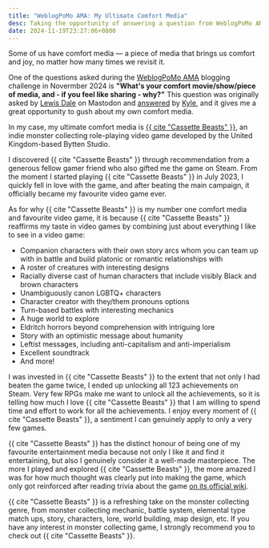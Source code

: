 ```yaml
---
title: "WeblogPoMo AMA: My Ultimate Comfort Media"
desc: Taking the opportunity of answering a question from WeblogPoMo AMA to gush over my ultimate comfort media.
date: 2024-11-19T23:27:06+0800
---
```


Some of us have comfort media — a piece of media that brings us comfort and joy, no matter how many times we revisit it.

One of the questions asked during the [WeblogPoMo AMA](https://weblogpomo.club/challenges) blogging challenge in Novermber 2024 is **"What's your comfort movie/show/piece of media, and - if you feel like sharing - why?"** This question was originally asked by [Lewis Dale](https://lewisdale.dev/) on Mastodon and [answered](https://weblog.kylereddoch.me/2024/11/my-weblogpomoama) by [Kyle](https://weblog.kylereddoch.me/), and it gives me a great opportunity to gush about my own comfort media.

In my case, my ultimate comfort media is [{{ cite "Cassette Beasts" }}](https://www.cassettebeasts.com/), an indie monster collecting role-playing video game developed by the United Kingdom-based Bytten Studio.

I discovered {{ cite "Cassette Beasts" }} through recommendation from a generous fellow gamer friend who also gifted me the game on Steam. From the moment I started playing {{ cite "Cassette Beasts" }} in July 2023, I quickly fell in love with the game, and after beating the main campaign, it officially became my favourite video game ever.

As for why {{ cite "Cassette Beasts" }} is my number one comfort media and favourite video game, it is because {{ cite "Cassette Beasts" }} reaffirms my taste in video games by combining just about everything I like to see in a video game:

- Companion characters with their own story arcs whom you can team up with in battle and build platonic or romantic relationships with
- A roster of creatures with interesting designs
- Racially diverse cast of human characters that include visibly Black and brown characters
- Unambiguously canon LGBTQ+ characters
- Character creator with they/them pronouns options
- Turn-based battles with interesting mechanics
- A huge world to explore
- Eldritch horrors beyond comprehension with intriguing lore
- Story with an optimistic message about humanity
- Leftist messages, including anti-capitalism and anti-imperialism
- Excellent soundtrack
- And more!

I was invested in {{ cite "Cassette Beasts" }} to the extent that not only I had beaten the game twice, I ended up unlocking all 123 achievements on Steam. Very few RPGs make me want to unlock all the achievements, so it is telling how much I love {{ cite "Cassette Beasts" }} that I am willing to spend time and effort to work for all the achievements. I enjoy every moment of {{ cite "Cassette Beasts" }}, a sentiment I can genuinely apply to only a very few games.

{{ cite "Cassette Beasts" }} has the distinct honour of being one of my favourite entertainment media because not only I like it and find it entertaining, but also I genuinely consider it a well-made masterpiece. The more I played and explored {{ cite "Cassette Beasts" }}, the more amazed I was for how much thought was clearly put into making the game, which only got reinforced after reading trivia about the game [on its official wiki](https://wiki.cassettebeasts.com/wiki/Main_Page).

{{ cite "Cassette Beasts" }} is a refreshing take on the monster collecting genre, from monster collecting mechanic, battle system, elemental type match ups, story, characters, lore, world building, map design, etc. If you have any interest in monster collecting game, I strongly recommend you to check out {{ cite "Cassette Beasts" }}.
